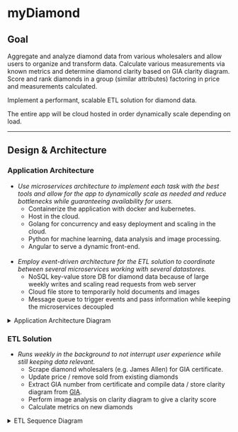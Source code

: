 # myDiamond

## Goal

Aggregate and analyze diamond data from various wholesalers and allow users to organize and transform data. Calculate various measurements via known metrics and determine diamond clarity based on GIA clarity diagram. Score and rank diamonds in a group (similar attributes) factoring in price and measurements calculated.

Implement a performant, scalable ETL solution for diamond data.

The entire app will be cloud hosted in order dynamically scale depending on load.

***

## Design & Architecture

### Application Architecture

- *Use microservices architecture to implement each task with the best tools and allow for the app to dynamically scale as needed and reduce bottlenecks while guaranteeing availability for users.*
  - Containerize the application with docker and kubernetes.
  - Host in the cloud.
  - Golang for concurrency and easy deployment and scaling in the cloud.
  - Python for machine learning, data analysis and image processing.
  - Angular to serve a dynamic front-end.
  <br>
- *Employ event-driven architecture for the ETL solution to coordinate between several microservices working with several datastores.*
  - NoSQL key-value store DB for diamond data because of large weekly writes and scaling read requests from web server
  - Cloud file store to temporarily hold documents and images
  - Message queue to trigger events and pass information while keeping the microservices decoupled  

<details>
  <summary>Application Architecture Diagram</summary>
  <p>
    <img src="/architecture.png?raw=true" alt="Architecture Diagram">
    </p>
</details>

    
### ETL Solution

- *Runs weekly in the background to not interrupt user experience while still keeping data relevant.*
  - Scrape diamond wholesalers (e.g. James Allen) for GIA certificate.
  - Update price / remove sold from existing diamonds
  - Extract GIA number from certificate and compile data / store clarity diagram from [GIA](www.gia.edu).
  - Perform image analysis on clarity diagram to give a clarity score
  - Calculate metrics on new diamonds

<details>
  <summary>ETL Sequence Diagram</summary>
  <p>
    <img src="/UML_sequence.png?raw=true" alt="Sequence Diagram">
    </p>
</details>
